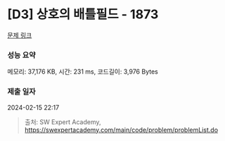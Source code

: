 # [D3] 상호의 배틀필드 - 1873 

[문제 링크](https://swexpertacademy.com/main/code/problem/problemDetail.do?contestProbId=AV5LyE7KD2ADFAXc) 

### 성능 요약

메모리: 37,176 KB, 시간: 231 ms, 코드길이: 3,976 Bytes

### 제출 일자

2024-02-15 22:17



> 출처: SW Expert Academy, https://swexpertacademy.com/main/code/problem/problemList.do